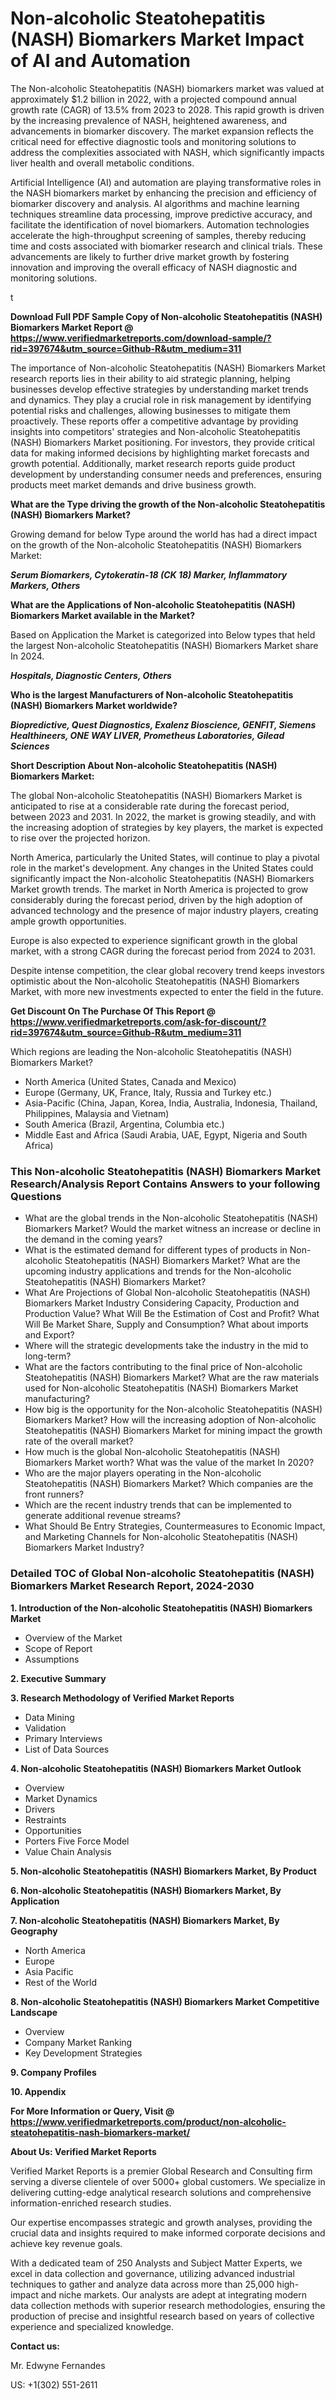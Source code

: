 <meta name="title" content="Global Non-alcoholic Steatohepatitis (NASH) Biomarkers Market Impact of AI and Automation"><meta name="description" content="The Non-alcoholic Steatohepatitis (NASH) biomarkers market was valued at approximately $1.2 billion in 2022, with a projected compound annual growth rate (CAGR) of 13."><meta name="title" content="Non-alcoholic Steatohepatitis (NASH) Biomarkers Market Size, Share, Scope, Trends, Growth, Opportunities, Analysis, Forecast"><h1>Non-alcoholic Steatohepatitis (NASH) Biomarkers Market Impact of AI and Automation</h1><p>The Non-alcoholic Steatohepatitis (NASH) biomarkers market was valued at approximately $1.2 billion in 2022, with a projected compound annual growth rate (CAGR) of 13.5% from 2023 to 2028. This rapid growth is driven by the increasing prevalence of NASH, heightened awareness, and advancements in biomarker discovery. The market expansion reflects the critical need for effective diagnostic tools and monitoring solutions to address the complexities associated with NASH, which significantly impacts liver health and overall metabolic conditions.</p><p>Artificial Intelligence (AI) and automation are playing transformative roles in the NASH biomarkers market by enhancing the precision and efficiency of biomarker discovery and analysis. AI algorithms and machine learning techniques streamline data processing, improve predictive accuracy, and facilitate the identification of novel biomarkers. Automation technologies accelerate the high-throughput screening of samples, thereby reducing time and costs associated with biomarker research and clinical trials. These advancements are likely to further drive market growth by fostering innovation and improving the overall efficacy of NASH diagnostic and monitoring solutions.</p>t</p><p id="" class=""><strong>Download Full PDF Sample Copy of Non-alcoholic Steatohepatitis (NASH) Biomarkers Market Report @ <a href="https://www.verifiedmarketreports.com/download-sample/?rid=397674&utm_source=Github-R&utm_medium=311" target="_blank">https://www.verifiedmarketreports.com/download-sample/?rid=397674&utm_source=Github-R&utm_medium=311</a></strong></p><p>The importance of&nbsp;Non-alcoholic Steatohepatitis (NASH) Biomarkers Market research reports lies in their ability to aid strategic planning, helping businesses develop effective strategies by understanding market trends and dynamics. They play a crucial role in risk management by identifying potential risks and challenges, allowing businesses to mitigate them proactively. These reports offer a competitive advantage by providing insights into competitors' strategies and Non-alcoholic Steatohepatitis (NASH) Biomarkers Market positioning. For investors, they provide critical data for making informed decisions by highlighting market forecasts and growth potential. Additionally, market research reports guide product development by understanding consumer needs and preferences, ensuring products meet market demands and drive business growth.</p><p><strong>What are the&nbsp;Type driving the growth of the Non-alcoholic Steatohepatitis (NASH) Biomarkers Market?</strong></p><p id="" class="">Growing demand for below Type around the world has had a direct impact on the growth of the Non-alcoholic Steatohepatitis (NASH) Biomarkers Market:</p><em><strong>Serum Biomarkers, Cytokeratin-18 (CK 18) Marker, Inflammatory Markers, Others</strong></em></p><strong>What are the&nbsp;Applications&nbsp;of Non-alcoholic Steatohepatitis (NASH) Biomarkers Market available in the Market?</strong></p><p id="" class="">Based on Application the Market is categorized into Below types that held the largest Non-alcoholic Steatohepatitis (NASH) Biomarkers Market share In 2024.</p><em><strong>Hospitals, Diagnostic Centers, Others</strong></em></p><strong>Who is the largest Manufacturers of Non-alcoholic Steatohepatitis (NASH) Biomarkers Market worldwide?</strong></p><p><em><strong>Biopredictive, Quest Diagnostics, Exalenz Bioscience, GENFIT, Siemens Healthineers, ONE WAY LIVER, Prometheus Laboratories, Gilead Sciences</strong></em></p><p id="" class=""><strong>Short Description About Non-alcoholic Steatohepatitis (NASH) Biomarkers Market:</strong></p><p>The global Non-alcoholic Steatohepatitis (NASH) Biomarkers Market is anticipated to rise at a considerable rate during the forecast period, between 2023 and 2031. In 2022, the market is growing steadily, and with the increasing adoption of strategies by key players, the market is expected to rise over the projected horizon.</p><p>North America, particularly the United States, will continue to play a pivotal role in the market's development. Any changes in the United States could significantly impact the Non-alcoholic Steatohepatitis (NASH) Biomarkers Market growth trends. The market in North America is projected to grow considerably during the forecast period, driven by the high adoption of advanced technology and the presence of major industry players, creating ample growth opportunities.</p><p>Europe is also expected to experience significant growth in the global market, with a strong CAGR during the forecast period from 2024 to 2031.</p><p>Despite intense competition, the clear global recovery trend keeps investors optimistic about the Non-alcoholic Steatohepatitis (NASH) Biomarkers Market, with more new investments expected to enter the field in the future.</p><p id="" class=""><strong>Get Discount On The Purchase Of This Report @ <a href="https://www.verifiedmarketreports.com/ask-for-discount/?rid=397674&utm_source=Github-R&utm_medium=311" target="_blank">https://www.verifiedmarketreports.com/ask-for-discount/?rid=397674&utm_source=Github-R&utm_medium=311</a></strong></p>Which regions are leading the Non-alcoholic Steatohepatitis (NASH) Biomarkers Market?</p><ul><li>North America (United States, Canada and Mexico)</li><li>Europe (Germany, UK, France, Italy, Russia and Turkey etc.)</li><li>Asia-Pacific (China, Japan, Korea, India, Australia, Indonesia, Thailand, Philippines, Malaysia and Vietnam)</li><li>South America (Brazil, Argentina, Columbia etc.)</li><li>Middle East and Africa (Saudi Arabia, UAE, Egypt, Nigeria and South Africa)</li></ul><h3 id="" class="">This Non-alcoholic Steatohepatitis (NASH) Biomarkers Market Research/Analysis Report Contains Answers to your following Questions</h3><ul><li>What are the global trends in the Non-alcoholic Steatohepatitis (NASH) Biomarkers Market? Would the market witness an increase or decline in the demand in the coming years?</li><li>What is the estimated demand for different types of products in Non-alcoholic Steatohepatitis (NASH) Biomarkers Market? What are the upcoming industry applications and trends for the Non-alcoholic Steatohepatitis (NASH) Biomarkers Market?</li><li>What Are Projections of Global Non-alcoholic Steatohepatitis (NASH) Biomarkers Market Industry Considering Capacity, Production and Production Value? What Will Be the Estimation of Cost and Profit? What Will Be Market Share, Supply and Consumption? What about imports and Export?</li><li>Where will the strategic developments take the industry in the mid to long-term?</li><li>What are the factors contributing to the final price of Non-alcoholic Steatohepatitis (NASH) Biomarkers Market? What are the raw materials used for Non-alcoholic Steatohepatitis (NASH) Biomarkers Market manufacturing?</li><li>How big is the opportunity for the Non-alcoholic Steatohepatitis (NASH) Biomarkers Market? How will the increasing adoption of Non-alcoholic Steatohepatitis (NASH) Biomarkers Market for mining impact the growth rate of the overall market?</li><li>How much is the global Non-alcoholic Steatohepatitis (NASH) Biomarkers Market worth? What was the value of the market In 2020?</li><li>Who are the major players operating in the Non-alcoholic Steatohepatitis (NASH) Biomarkers Market? Which companies are the front runners?</li><li>Which are the recent industry trends that can be implemented to generate additional revenue streams?</li><li>What Should Be Entry Strategies, Countermeasures to Economic Impact, and Marketing Channels for Non-alcoholic Steatohepatitis (NASH) Biomarkers Market Industry?</li></ul><h3 id="" class="">Detailed TOC of Global Non-alcoholic Steatohepatitis (NASH) Biomarkers Market Research Report, 2024-2030</h3><p id="" class=""><strong>1. Introduction of the Non-alcoholic Steatohepatitis (NASH) Biomarkers Market</strong></p><ul><li>Overview of the Market</li><li>Scope of Report</li><li>Assumptions</li></ul><p id="" class=""><strong>2. Executive Summary</strong></p><p id="" class=""><strong>3. Research Methodology of Verified Market Reports</strong></p><ul><li>Data Mining</li><li>Validation</li><li>Primary Interviews</li><li>List of Data Sources</li></ul><p id="" class=""><strong>4. Non-alcoholic Steatohepatitis (NASH) Biomarkers Market Outlook</strong></p><ul><li>Overview</li><li>Market Dynamics</li><li>Drivers</li><li>Restraints</li><li>Opportunities</li><li>Porters Five Force Model</li><li>Value Chain Analysis</li></ul><p id="" class=""><strong>5. Non-alcoholic Steatohepatitis (NASH) Biomarkers Market, By Product</strong></p><p id="" class=""><strong>6. Non-alcoholic Steatohepatitis (NASH) Biomarkers Market, By Application</strong></p><p id="" class=""><strong>7. Non-alcoholic Steatohepatitis (NASH) Biomarkers Market, By Geography</strong></p><ul><li>North America</li><li>Europe</li><li>Asia Pacific</li><li>Rest of the World</li></ul><p id="" class=""><strong>8. Non-alcoholic Steatohepatitis (NASH) Biomarkers Market Competitive Landscape</strong></p><ul><li>Overview</li><li>Company Market Ranking</li><li>Key Development Strategies</li></ul><p id="" class=""><strong>9. Company Profiles</strong></p><p id="" class=""><strong>10. Appendix</strong></p><p id="" class=""><strong>For More Information or Query, Visit @ <a href="https://www.verifiedmarketreports.com/product/non-alcoholic-steatohepatitis-nash-biomarkers-market/" target="_blank">https://www.verifiedmarketreports.com/product/non-alcoholic-steatohepatitis-nash-biomarkers-market/</a></strong></p><p id="" class=""><strong>About Us: Verified Market Reports</strong></p><p id="" class="">Verified Market Reports is a premier Global Research and Consulting firm serving a diverse clientele of over 5000+ global customers. We specialize in delivering cutting-edge analytical research solutions and comprehensive information-enriched research studies.</p><p id="" class="">Our expertise encompasses strategic and growth analyses, providing the crucial data and insights required to make informed corporate decisions and achieve key revenue goals.</p><p id="" class="">With a dedicated team of 250 Analysts and Subject Matter Experts, we excel in data collection and governance, utilizing advanced industrial techniques to gather and analyze data across more than 25,000 high-impact and niche markets. Our analysts are adept at integrating modern data collection methods with superior research methodologies, ensuring the production of precise and insightful research based on years of collective experience and specialized knowledge.</p><p id="" class=""><strong>Contact us:</strong></p><p id="" class="">Mr. Edwyne Fernandes</p><p id="" class="">US: +1(302) 551-2611</p>